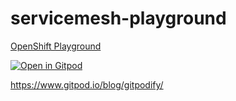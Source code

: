 # servicemesh-playground

[OpenShift Playground](https://www.openshift.com/learn/courses/playground/)

[![Open in Gitpod](https://gitpod.io/button/open-in-gitpod.svg)](https://gitpod.io/#https://github.com/chinbe73/servicemesh-playground.git)

https://www.gitpod.io/blog/gitpodify/
